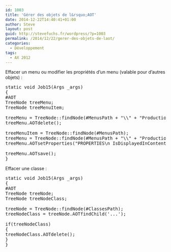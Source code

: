 ```yaml
---
id: 1003
title: 'Gérer des objets de l&rsquo;AOT'
date: 2014-12-22T14:40:41+01:00
author: Steve
layout: post
guid: http://stevefuchs.fr/wordpress/?p=1003
permalink: /2014/12/22/gerer-des-objets-de-laot/
categories:
  - Développement
tags:
  - AX 2012
---
```

Effacer un menu ou modifier les propriétés d&rsquo;un menu (valable pour d&rsquo;autres objets) :

<pre>static void Job15(Args _args)
{
#AOT
TreeNode treeMenu;
TreeNode treeMenuItem;

treeMenu = TreeNode::findNode(#MenusPath + "\\" + "ProductionControl" + "\\...");
treeMenu.AOTdelete();

treeMenuItem = TreeNode::findNode(#MenusPath);
treeMenu = TreeNode::findNode(#MenusPath + "\\" + "ProductionControl" + "\\...");
treeMenu.AOTsetProperties("PROPERTIES\n IsDisplayedInContentArea #" + "Yes" + "\n ENDPROPERTIES\n");

treeMenu.AOTsave();
}
</pre>

Effacer une classe :

<pre>static void Job15(Args _args)
{
#AOT
TreeNode treeNode;
TreeNode treeNodeClass;

treeNode = TreeNode::findNode(#ClassesPath);
treeNodeClass = treeNode.AOTfindChild('...');

if(treeNodeClass)
{
treeNodeClass.AOTdelete();
}
}
</pre>